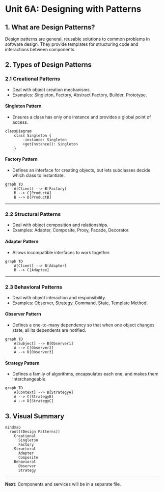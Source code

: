 # Unit 6A: Designing with Patterns

## 1. What are Design Patterns?
Design patterns are general, reusable solutions to common problems in software design. They provide templates for structuring code and interactions between components.

## 2. Types of Design Patterns

### 2.1 Creational Patterns
- Deal with object creation mechanisms.
- Examples: Singleton, Factory, Abstract Factory, Builder, Prototype.

#### Singleton Pattern
- Ensures a class has only one instance and provides a global point of access.

```mermaid
classDiagram
    class Singleton {
        -instance: Singleton
        +getInstance(): Singleton
    }
```

#### Factory Pattern
- Defines an interface for creating objects, but lets subclasses decide which class to instantiate.

```mermaid
graph TD
    A[Client] --> B[Factory]
    B --> C[ProductA]
    B --> D[ProductB]
```

---

### 2.2 Structural Patterns
- Deal with object composition and relationships.
- Examples: Adapter, Composite, Proxy, Facade, Decorator.

#### Adapter Pattern
- Allows incompatible interfaces to work together.

```mermaid
graph TD
    A[Client] --> B[Adapter]
    B --> C[Adaptee]
```

---

### 2.3 Behavioral Patterns
- Deal with object interaction and responsibility.
- Examples: Observer, Strategy, Command, State, Template Method.

#### Observer Pattern
- Defines a one-to-many dependency so that when one object changes state, all its dependents are notified.

```mermaid
graph TD
    A[Subject] --> B[Observer1]
    A --> C[Observer2]
    A --> D[Observer3]
```

#### Strategy Pattern
- Defines a family of algorithms, encapsulates each one, and makes them interchangeable.

```mermaid
graph TD
    A[Context] --> B[StrategyA]
    A --> C[StrategyB]
    A --> D[StrategyC]
```

## 3. Visual Summary

```mermaid
mindmap
  root((Design Patterns))
    Creational
      Singleton
      Factory
    Structural
      Adapter
      Composite
    Behavioral
      Observer
      Strategy
```

---

**Next:** Components and services will be in a separate file. 